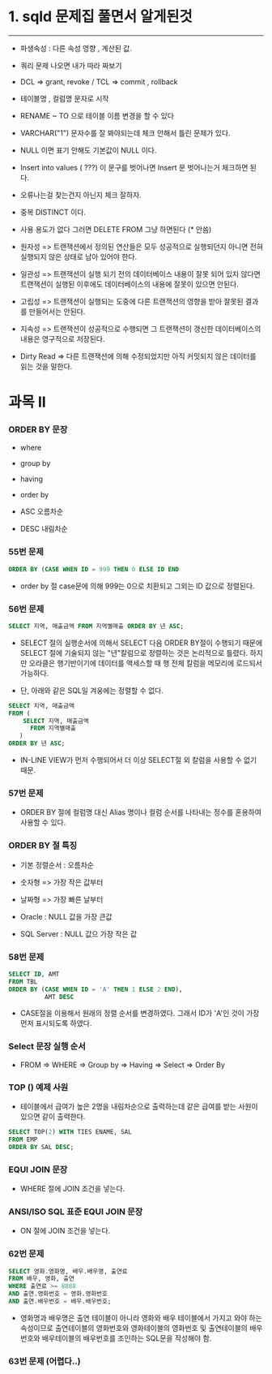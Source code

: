 <h1>1. sqld 문제집 풀면서 알게된것</h1>
<hr>

* 파생속성 : 다른 속성 영향 , 계산된 값.

* 쿼리 문제 나오면 내가 따라 짜보기

* DCL => grant, revoke / TCL => commit , rollback

* 테이블명 , 컬럼명 문자로 시작

* RENAME ~ TO 으로 테이블 이름 변경을 할 수 있다

* VARCHAR("1") 문자수를 잘 봐야되는데 체크 안해서 틀린 문제가 있다.

* NULL 이면 표기 안해도 기본값이 NULL 이다.

* Insert into values ( ???) 이 문구를 벗어나면 Insert 문 벗어나는거 체크하면 된다.

* 오류나는걸 찾는건지 아닌지 체크 잘하자.

* 중복 DISTINCT 이다.

* 사용 용도가 없다 그러면 DELETE FROM 그냥 하면된다 (* 안씀)

* 원자성 => 트랜잭션에서 정의된 연산들은 모두 성공적으로 실행되던지 아니면 전혀 실행되지 않은 상태로 남아 있어야 한다.

* 일관성 => 트랜잭션이 실행 되기 전의 데이터베이스 내용이 잘못 되어 있지 않다면 트랜잭션이 실행된 이후에도 데이터베이스의 내용에 잘못이 있으면 안된다.

* 고립성 => 트랜잭션이 실행되는 도중에 다른 트랜잭션의 영향을 받아 잘못된 결과를 만들어서는 안된다.

* 지속성 => 트랜잭션이 성공적으로 수행되면 그 트랜잭션이 갱신한 데이터베이스의 내용은 영구적으로 저장된다.

* Dirty Read => 다른 트랜잭션에 의해 수정되었지만 아직 커밋되지 않은 데이터를 읽는 것을 말한다.


# 과목 II

### ORDER BY 문장
* where
* group by
* having
* order by

* ASC 오름차순
* DESC 내림차순

### 55번 문제

~~~sql
ORDER BY (CASE WHEN ID = 999 THEN 0 ELSE ID END

~~~
* order by 절 case문에 의해 999는 0으로 치환되고 그외는 ID 값으로 정렬된다.

### 56번 문제

~~~sql
SELECT 지역, 매출금액 FROM 지역별매출 ORDER BY 년 ASC;
~~~
* SELECT 절의 실행순서에 의해서 SELECT 다음 ORDER BY절이 수행되기 때문에 SELECT 절에 기술되지 않는 "년"칼럼으로 정렬하는 것은 논리적으로 틀렸다. 하지만 오라클은 행기반이기에 데이터를 액세스할 때 행 전체 칼럼을 메모리에 로드되서 가능하다.

* 단, 아래와 같은 SQL일 겨웅에는 정렬할 수 없다.
~~~sql
SELECT 지역, 매출금액
FROM (
    SELECT 지역, 매출금액
      FROM 지역별매출
   )
ORDER BY 년 ASC;
~~~

* IN-LINE VIEW가 먼저 수행되어서 더 이상 SELECT절 외 칼럼을 사용할 수 없기 때문.

### 57번 문제

* ORDER BY 절에 컬럼명 대신 Alias 명이나 컬럼 순서를 나타내는 정수를 혼용하여 사용할 수 있다.

### ORDER BY 절 특징
* 기본 정렬순서 : 오름차순
* 숫자형 => 가장 작은 값부터
* 날짜형 => 가장 빠른 날부터

* Oracle : NULL 값을 가장 큰값

* SQL Server : NULL 값으 가장 작은 값

### 58번 문제

```sql
SELECT ID, AMT
FROM TBL
ORDER BY (CASE WHEN ID = 'A' THEN 1 ELSE 2 END),
          AMT DESC
```
* CASE절을 이용해서 원래의 정렬 순서를 변경하였다. 그래서 ID가 'A'인 것이 가장 먼저 표시되도록 하였다.

### Select 문장 실행 순서
* FROM => WHERE => Group by => Having => Select => Order By

### TOP () 예제 사원
* 테이블에서 급여가 높은 2명을 내림차순으로 출력하는데 같은 급여를 받는 사원이 있으면 같이 출력한다.

```sql
SELECT TOP(2) WITH TIES ENAME, SAL
FROM EMP
ORDER BY SAL DESC;
```

### EQUI JOIN 문장
* WHERE 절에 JOIN 조건을 넣는다.

### ANSI/ISO SQL 표준 EQUI JOIN 문장
* ON 절에 JOIN 조건을 넣는다.

### 62번 문제

```sql
SELECT 영화.영화명, 배우.배우명, 출연료
FROM 배우, 영화, 출연
WHERE 출연료 >= 8888
AND 출연.영화번호 = 영화.영화번호
AND 출연.배우번호 = 배우.배우번호;
```
* 영화명과 배우명은 출연 테이블이 아니라 영화와 배우 테이블에서 가지고 와야 하는 속성이므로 출연테이블의 영화번호와 영화테이블의 영화번호 및 출연테이블의 배우번호와 배우테이블의 배우번호를 조인하는 SQL문을 작성해야 함.

### 63번 문제 (어렵다..)






